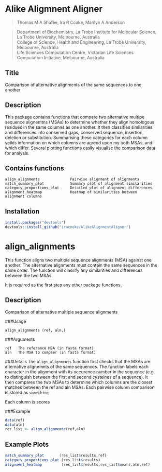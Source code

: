 Alike Aligmnent Aligner
=======================

>Thomas M A Shafee, Ira R Cooke, Marilyn A Anderson

>Department of Biochemistry, La Trobe Institute for Molecular Science, La Trobe University, Melbourne, Australia  
>College of Science, Health and Engineering, La Trobe University, Melbourne, Australia  
>Life Sciences Computation Centre, Victorian Life Sciences Computation Initiative, Melbourne, Australia

Title
-----
Comparison of alternative alignments of the same sequences to one another

Description
-----------
This package contains functions that compare two alternative multipe sequence alignemtns (MSAs) to determine whether they align homologous residues in the same columns as one another. It then classifies similarities and differences into conserved gaps, conserved sequence, insertion, deletion or substitution. Summarising these categories for each column yeilds information on which columns are agreed upon my both MSAs, and which differ. Several plotting functions easily visualise the comparison data for analysis.


Contains functions
------------------
```
align_alignments              Pairwise alignment of alignments
match_summary_plot            Summary plot of alignment similarities
category_proportions_plot     Detailed plot of alignment differences
alignment_heatmap             Heatmap of similarities between alignment columns
```

Installation
------------
```R
install.packages("devtools")
devtools::install_github("iracooke/AlikeAlignmentAligner")
```


align_alignments 
================
This function aligns two multiple sequence alignments (MSA) against one another. The alternative alignments must contain the same sequences in the same order. The function will classify any similarities and differences between the two MSAs. 

It is required as the first step any other package functions.

Description
-----------
Comparison of alternative multiple sequence alignments

###Usage
```
align_alignments (ref, aln,)
```

###Arguments
```
ref   The reference MSA (in fasta format)
aln   The MSA to compaer (in fasta format)
```

###Details
The `align_alignments` function first checks that the MSAs are alternative alignemnts of the same sequences. The function labels each character in the alignment with its occurence number in the sequence (e.g. to distinguish between the first and second cysteines of a sequence). It then compares the two MSAs to determine which columns are the closest matches between the ref and aln MSAs. Each pairwise column comparison is stored as `something`

Each column is scores

###Example
```R
data(ref)
data(aln)
res_list <- align_alignments(ref,aln)
```







## Example Plots

```R
match_summary_plot       (res_list$results,ref)
category_proportions_plot (res_list$results)
alignment_heatmap         (res_list$results,res_list$means,aln,ref)
```
